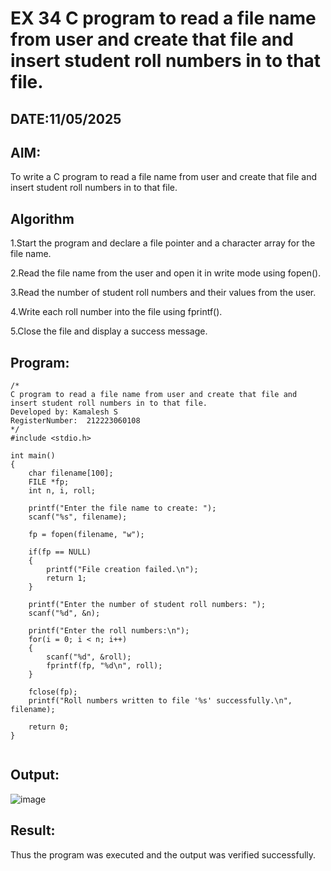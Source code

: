 # EX 34 C program to read a file name from user and create that file and insert student roll numbers in to that file.
## DATE:11/05/2025
## AIM:
To write a C program to read a file name from user and create that file and insert student roll numbers in to that file.

## Algorithm
1.Start the program and declare a file pointer and a character array for the file name.

2.Read the file name from the user and open it in write mode using fopen().

3.Read the number of student roll numbers and their values from the user.

4.Write each roll number into the file using fprintf().

5.Close the file and display a success message.

## Program:
```
/*
C program to read a file name from user and create that file and insert student roll numbers in to that file.
Developed by: Kamalesh S
RegisterNumber:  212223060108
*/
#include <stdio.h>

int main()
{
    char filename[100];
    FILE *fp;
    int n, i, roll;

    printf("Enter the file name to create: ");
    scanf("%s", filename);

    fp = fopen(filename, "w");

    if(fp == NULL)
    {
        printf("File creation failed.\n");
        return 1;
    }

    printf("Enter the number of student roll numbers: ");
    scanf("%d", &n);

    printf("Enter the roll numbers:\n");
    for(i = 0; i < n; i++)
    {
        scanf("%d", &roll);
        fprintf(fp, "%d\n", roll);
    }

    fclose(fp);
    printf("Roll numbers written to file '%s' successfully.\n", filename);

    return 0;
}


```

## Output:

![image](https://github.com/user-attachments/assets/dc86fd37-92be-427b-9c60-9c67b85aeb4d)


## Result:
Thus the program was executed and the output was verified successfully.
